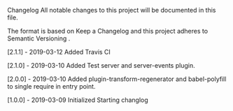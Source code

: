 Changelog
All notable changes to this project will be documented in this file.

The format is based on Keep a Changelog and this project adheres to Semantic Versioning .

[2.1.1] - 2019-03-12
Added
Travis CI

[2.1.0] - 2019-03-10
Added
Test server and server-events plugin.

[2.0.0] - 2019-03-10
Added
plugin-transform-regenerator and babel-polyfill to single require in entry point.

[1.0.0] - 2019-03-09
Initialized
Starting changlog
